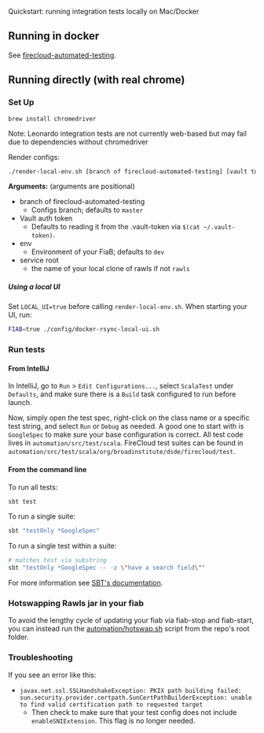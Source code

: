 Quickstart: running integration tests locally on Mac/Docker 

## Running in docker

See [firecloud-automated-testing](https://github.com/broadinstitute/firecloud-automated-testing).


## Running directly (with real chrome)

### Set Up

```
brew install chromedriver
```

Note: Leonardo integration tests are not currently web-based but may fail due to dependencies without chromedriver

Render configs:
```bash
./render-local-env.sh [branch of firecloud-automated-testing] [vault token] [env] [service root]
```

**Arguments:** (arguments are positional)

* branch of firecloud-automated-testing
    * Configs branch; defaults to `master`
* Vault auth token
	* Defaults to reading it from the .vault-token via `$(cat ~/.vault-token)`.
* env
	* Environment of your FiaB; defaults to `dev`
* service root
    * the name of your local clone of rawls if not `rawls`
	
##### Using a local UI

Set `LOCAL_UI=true` before calling `render-local-env.sh`.   When starting your UI, run:

```bash
FIAB=true ./config/docker-rsync-local-ui.sh
```
	
### Run tests

#### From IntelliJ

In IntelliJ, go to `Run` > `Edit Configurations...`, select `ScalaTest` under `Defaults`, and make sure there is a `Build` task configured to run before launch.

Now, simply open the test spec, right-click on the class name or a specific test string, and select `Run` or `Debug` as needed. A good one to start with is `GoogleSpec` to make sure your base configuration is correct. All test code lives in `automation/src/test/scala`. FireCloud test suites can be found in `automation/src/test/scala/org/broadinstitute/dsde/firecloud/test`.

#### From the command line

To run all tests:

```bash
sbt test
```

To run a single suite:

```bash
sbt "testOnly *GoogleSpec"
```

To run a single test within a suite:

```bash
# matches test via substring
sbt "testOnly *GoogleSpec -- -z \"have a search field\""
```

For more information see [SBT's documentation](http://www.scala-sbt.org/0.13/docs/Testing.html#Test+Framework+Arguments).


### Hotswapping Rawls jar in your fiab

To avoid the lengthy cycle of updating your fiab via fiab-stop and fiab-start, 
you can instead run the [automation/hotswap.sh](hotswap.sh) script from the repo's root folder. 

### Troubleshooting

If you see an error like this:
* ```javax.net.ssl.SSLHandshakeException: PKIX path building failed: sun.security.provider.certpath.SunCertPathBuilderException: unable to find valid certification path to requested target```
  * Then check to make sure that your test config does not include `enableSNIExtension`. This flag is no longer needed.
